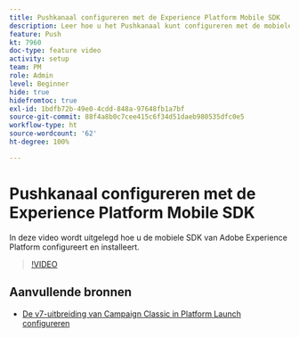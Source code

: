 ```yaml
---
title: Pushkanaal configureren met de Experience Platform Mobile SDK
description: Leer hoe u het Pushkanaal kunt configureren met de mobiele SDK van Experience Cloud.
feature: Push
kt: 7960
doc-type: feature video
activity: setup
team: PM
role: Admin
level: Beginner
hide: true
hidefromtoc: true
exl-id: 1bdfb72b-49e0-4cdd-848a-97648fb1a7bf
source-git-commit: 88f4a8b0c7cee415c6f34d51daeb980535dfc0e5
workflow-type: ht
source-wordcount: '62'
ht-degree: 100%

---
```



# Pushkanaal configureren met de Experience Platform Mobile SDK

In deze video wordt uitgelegd hoe u de mobiele SDK van Adobe Experience Platform configureert en installeert.

>[!VIDEO](https://video.tv.adobe.com/v/27699?quality=12)


## Aanvullende bronnen

* [De v7-uitbreiding van Campaign Classic in Platform Launch configureren](https://aep-sdks.gitbook.io/docs/using-mobile-extensions/adobe-campaignclassic)
